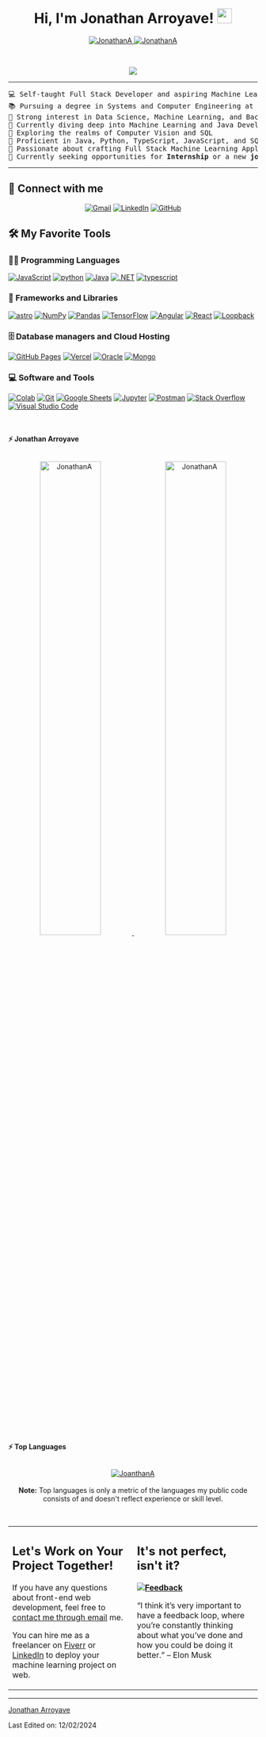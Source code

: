 <h1 align="center">
Hi, I'm Jonathan Arroyave!
	<a href="https://github.com/JonathanArroyaveGonzalez" target="_self">
		<img src="https://media.giphy.com/media/hvRJCLFzcasrR4ia7z/giphy.gif" width="30">
	</a>
</h1>
<p align="center">
	<a href="https://github.com/JonathanArroyaveGonzalez">
		<img src="https://komarev.com/ghpvc/?username=JonathanArroyaveGonzalez&label=Profile%20views&color=0e75b6&style=flat" alt="JonathanA" />
	</a>
	<a href="https://github.com/JonathanArroyaveGonzalez">
		<img src="https://img.shields.io/github/followers/JonathanArroyaveGonzalez?label=Followers" alt="JonathanA" />
	</a>
</p>
<br/>
<p align="center">
	<a href="https://github.com/JonathanArroyaveGonzalez">
		<img src="https://readme-typing-svg.herokuapp.com?lines=Computer+And+Systems+Engineer+Student;Backend+Developer;Freelancer;DS%20|%20AI%20|%20ML%20Enthusiastic;Always%20learning%20new%20things&center=true&width=480&height=45">
	</a>
</p>

<hr>

<pre>
💻 Self-taught Full Stack Developer and aspiring Machine Learning Engineer
📚 Pursuing a degree in Systems and Computer Engineering at the University of Caldas
📝 Strong interest in Data Science, Machine Learning, and Backend Development
🔭 Currently diving deep into Machine Learning and Java Development
🌱 Exploring the realms of Computer Vision and SQL
🌟 Proficient in Java, Python, TypeScript, JavaScript, and SQL
🚩 Passionate about crafting Full Stack Machine Learning Applications
🤔 Currently seeking opportunities for <b>Internship</b> or a new <b>job role</b>. Check out <a href="https://vitae-jonathan-dev.tiiny.site/" target="_blank">MY RESUME</a>.
</pre>
<hr>

## 🤝 Connect with me
<p align="center">
	<a href="mailto:jonathanArroyavedev@gmail.com"><img img src="https://img.shields.io/badge/Gmail-D14836?style=for-the-badge&logo=gmail&logoColor=white" alt="Gmail"/></a>
	<a href="www.linkedin.com/in/jonathan-arroyave-gonzález-a1531a359"><img src="https://img.shields.io/badge/LinkedIn-0077B5?style=for-the-badge&logo=linkedin&logoColor=white" alt="LinkedIn"/></a>
	<a href="https://github.com/JonathanArroyaveGonzalez"><img src="https://img.shields.io/badge/Github-black?style=for-the-badge&logo=github&logoColor=white" alt="GitHub"/></a>
	
</p>

## 🛠️ My Favorite Tools

### 👨‍💻 Programming Languages

<p>
    <a href="https://github.com/JonathanArroyaveGonzalez"><img alt="JavaScript" src="https://img.shields.io/badge/JavaScript-F7DF1E?style=for-the-badge&logo=javascript&logoColor=black"></a>
    <a href='' target="_blank"><img alt='python' src='https://img.shields.io/badge/Python-F7DF1E?style=for-the-badge&logo=python&logoColor=white'/></a>
	<a href='' target="_blank"><img alt='Java' src='https://img.shields.io/badge/Java-ED8B00?style=for-the-badge&logo=java&logoColor=white'/></a>
    <a href="https://github.com/JonathanArroyaveGonzalez"><img alt=".NET" src="https://img.shields.io/badge/.NET-512BD4?logo=dotnet&logoColor=fff&style=for-the-badge"></a>
	<a href="https://github.com/JonathanArroyaveGonzalez"><img alt="typescript" src="https://img.shields.io/badge/Typescript-3776AB?style=for-the-badge&logo=typescript&logoColor=white"></a>

### 🧰 Frameworks and Libraries

<p>
<a href='https://github.com/JonathanArroyaveGonzalez' target="_blank"><img alt='astro' src='https://img.shields.io/badge/Astro-BC52EE?logo=astro&logoColor=fff&style=flat'/></a>
    <a href="https://github.com/JonathanArroyaveGonzalez"><img alt="NumPy" src="https://img.shields.io/badge/Numpy%20-%23013243.svg?logo=numpy&logoColor=white"></a>
    <a href="https://github.com/JonathanArroyaveGonzalez"><img alt="Pandas" src="https://img.shields.io/badge/Pandas%20-%23150458.svg?logo=pandas&logoColor=white"></a>
    <a href="https://github.com/JonathanArroyaveGonzalez"><img alt="TensorFlow" src="https://img.shields.io/badge/TensorFlow%20-%23FF6F00.svg?logo=TensorFlow&logoColor=white"></a>
    <a href="https://github.com/JonathanArroyaveGonzalez"><img alt="Angular" src="https://img.shields.io/badge/Angular-0F0F11?logo=angular&logoColor=fff&style=flat"></a>
	<a href="https://github.com/JonathanArroyaveGonzalez"><img alt="React" src="https://img.shields.io/badge/React-61DAFB?logo=react&logoColor=000&style=flat"></a>
    <a href="https://github.com/JonathanArroyaveGonzalez"><img alt="Loopback" src="https://img.shields.io/badge/LoopBack-3F5DFF?logo=loopback&logoColor=fff&style=flat"></a>
</p>

### 🗄️ Database managers and Cloud Hosting

<p>
    <a href="https://github.com/JonathanArroyaveGonzalez"><img alt="GitHub Pages" src="https://img.shields.io/badge/GitHub%20Pages-%23327FC7.svg?logo=github&logoColor=white"></a>
    <a href="https://github.com/JonathanArroyaveGonzalez"><img alt="Vercel" src ="https://img.shields.io/badge/Vercel-000?logo=vercel&logoColor=fff&style=flat"></a>
	<a href="https://github.com/JonathanArroyaveGonzalez"><img alt="Oracle" src ="https://img.shields.io/badge/Oracle-F80000?logo=oracle&logoColor=fff&style=flat"></a>
	<a href="https://github.com/JonathanArroyaveGonzalez"><img alt="Mongo" src ="https://img.shields.io/badge/MongoDB-47A248?logo=mongodb&logoColor=fff&style=flat"></a>
</p>
</p>

### 💻 Software and Tools

<p>
    <a href="https://github.com/JonathanArroyaveGonzalez"><img alt="Colab" src="https://img.shields.io/badge/Colab-00b56a.svg?logo=google-colab&logoColor=white"></a>
    <a href="https://github.com/JonathanArroyaveGonzalez"><img alt="Git" src="https://img.shields.io/badge/Git%20-%23F05033.svg?logo=git&logoColor=white"></a>
    <a href="https://github.com/JonathanArroyaveGonzalez"><img alt="Google Sheets" src="https://img.shields.io/badge/Google%20Sheets%20-%2334A853.svg?logo=google%20sheets&logoColor=white"></a>
    <a href="https://github.com/JonathanArroyaveGonzalez"><img alt="Jupyter" src="https://img.shields.io/badge/Jupyter%20-%23F37626.svg?logo=Jupyter&logoColor=white"></a>
    <a href="https://github.com/JonathanArroyaveGonzalez"><img alt="Postman" src="https://img.shields.io/badge/Postman-FF6C37?logo=postman&logoColor=white"></a>
    <a href="https://github.com/JonathanArroyaveGonzalez"><img alt="Stack Overflow" src="https://img.shields.io/badge/-Stack%20Overflow-FE7A16?logo=stack-overflow&logoColor=white"></a>
    <a href="https://github.com/JonathanArroyaveGonzalez"><img alt="Visual Studio Code" src="https://img.shields.io/badge/Visual%20Studio%20Code-0078d7.svg?logo=visual-studio-code&logoColor=white"></a>
</p>
</br>

<br/>
<summary><b>⚡ Jonathan Arroyave</b></summary>
<br/>
<p align="center">
	<a href="https://github.com/JonathanArroyaveGonzalez">
	<img width="49.5%" src="https://github-readme-stats.vercel.app/api?username=JonathanArroyaveGonzalez&show_icons=true" alt="JonathanA">
	<img width="49.5%" src="https://github-readme-streak-stats.herokuapp.com/?user=JonathanArroyaveGonzalez" alt="JonathanA">
	</a>
	<br/>
</p>
<br/>


<br/>

<summary><b>⚡ Top Languages</b></summary>
<br/>

<p align="center">
	<a href="https://github.com/JonathanArroyaveGonzalez">
	<img src="https://github-readme-stats.vercel.app/api/top-langs/?username=JonathanArroyaveGonzalez&langs_count=8&layout=compact" alt="JoanthanA">
	</a>
	<br/>
<br/>
<b>Note:</b> Top languages is only a metric of the languages my public code consists of and doesn't reflect experience or skill level.
</p>
<br/>

<table style="border: none">
  <tr>
  <td width="50%" valign="top">

## Let's Work on Your Project Together!

If you have any questions about front-end web development, feel free to <a href="mailto:jonathanArroyavedev@gmail.com">contact me through email</a> me.

You can hire me as a freelancer on <a href="https://www.fiverr.com">Fiverr</a> or <a href="www.linkedin.com/in/jonathan-arroyave-gonzález-a1531a359">LinkedIn</a> to deploy your machine learning project on web.

  </td>
  <td width="50%" valign="top">

## It's not perfect, isn't it?

**<a href="https://github.com/JonathanArroyaveGonzalez"><img alt="Feedback" src="https://img.shields.io/badge/Ask%20me-anything-1abc9c.svg"></a>**

“I think it’s very important to have a feedback loop, where you’re constantly thinking about what you’ve done and how you could be doing it better.”
– Elon Musk

  </td>
  </tr>
</table>

------

[Jonathan Arroyave ](https://github.com/JonathanArroyaveGonzalez)

Last Edited on: 12/02/2024
